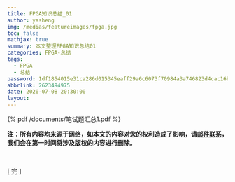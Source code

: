 ```yaml
---
title: FPGA知识总结_01
author: yasheng
img: /medias/featureimages/fpga.jpg
toc: false
mathjax: true
summary: 本文整理FPGA知识总结01
categories: FPGA-总结
tags:
  - FPGA
  - 总结
password: 1df1854015e31ca286d015345eaff29a6c6073f70984a3a746823d4cac16b075
abbrlink: 2623494975
date: 2020-07-08 20:30:00
layout:
---
```




{% pdf /documents/笔试题汇总1.pdf %}



**注：所有内容均来源于网络，如本文的内容对您的权利造成了影响，请<a href="mailto:1058349718@qq.com">邮件联系</a>，我们会在第一时间将涉及版权的内容进行删除。**

​                    

[  完  ]

